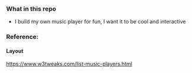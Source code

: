### What in this repo
- I build my own music player for fun, I want it to be cool and interactive

### Reference:

#### Layout
https://www.w3tweaks.com/list-music-players.html